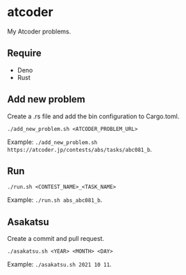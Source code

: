 # atcoder
My Atcoder problems.

## Require
- Deno
- Rust

## Add new problem
Create a .rs file and add the bin configuration to Cargo.toml.
```console
./add_new_problem.sh <ATCODER_PROBLEM_URL>
```

Example: `./add_new_problem.sh https://atcoder.jp/contests/abs/tasks/abc081_b`.

## Run
```
./run.sh <CONTEST_NAME>_<TASK_NAME>
```

Example: `./run.sh abs_abc081_b`.

## Asakatsu
Create a commit and pull request.

```
./asakatsu.sh <YEAR> <MONTH> <DAY>
```

Example: `./asakatsu.sh 2021 10 11`.
